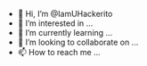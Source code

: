 - 👋 Hi, I’m @IamUHackerito
- 👀 I’m interested in ...
- 🌱 I’m currently learning ...
- 💞️ I’m looking to collaborate on ...
- 📫 How to reach me ...

<!---
IamUHackerito/IamUHackerito is a ✨ special ✨ repository because its `README.md` (this file) appears on your GitHub profile.
You can click the Preview link to take a look at your changes.
--->
